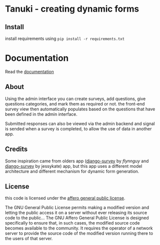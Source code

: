 # Tanuki - creating dynamic forms

## Install

install requirements using `pip install -r requirements.txt`

# Documentation

Read the [documentation](http://tanuki.readthedocs.org/en/latest/)

## About

Using the admin interface you can create surveys, add questions, give questions
categories, and mark them as required or not. the front-end survey view then
automatically populates based on the questions that have been defined in the
admin interface.

Submitted responses can also be viewed via the admin backend and signal is sended
when a survey is completed, to allow the use of data in another app.

## Credits 

Some inspiration came from olders app ([django-survey](https://github.com/flynnguy/django-survey) by *flynnguy* and [django-survey](https://github.com/jessykate/django-survey) by jessykate) app, but this app
uses a different model architecture and different mechanism for dynamic form
generation. 

## License

this code is licensed under the [affero general public license](http://www.gnu.org/licenses/agpl-3.0.html). 

The GNU General Public License permits making a modified version and letting the public access it on a server without ever releasing its source code to the public... The GNU Affero General Public License is designed specifically to ensure that, in such cases, the modified source code becomes available to the community. It requires the operator of a network server to provide the source code of the modified version running there to the users of that server. 
